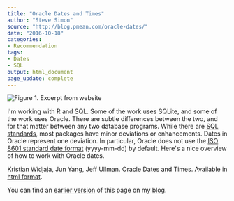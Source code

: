```yaml
---
title: "Oracle Dates and Times"
author: "Steve Simon"
source: "http://blog.pmean.com/oracle-dates/"
date: "2016-10-18"
categories:
- Recommendation
tags:
- Dates
- SQL
output: html_document
page_update: complete
---
```


![Figure 1. Excerpt from website](http://www.pmean.com/new-images/16/oracle-dates01.png)

<div class="notes">

I'm working with R and SQL. Some of the work uses SQLite, and some of the work uses Oracle. There are subtle differences between the two, and for that matter between any two database programs. While there are [SQL standards][wik1], most packages have minor deviations or enhancements. Dates in Oracle represent one deviation. In particular, Oracle does not use the [ISO 8601 standard date format][xkcd1] (yyyy-mm-dd) by default. Here's a nice overview of how to work with Oracle dates.

Kristian Widjaja, Jun Yang, Jeff Ullman. Oracle Dates and Times. Available in [html format][widj1]. 

You can find an [earlier version][sim1] of this page on my [blog][sim2].

[sim1]: http://blog.pmean.com/oracle-dates/
[sim2]: http://blog.pmean.com

[widj1]: http://infolab.stanford.edu/~ullman/fcdb/oracle/or-time.html
[wik1]: https://en.wikipedia.org/wiki/SQL#Interoperability_and_standardization
[xkcd1]: https://xkcd.com/1179/

</div>
